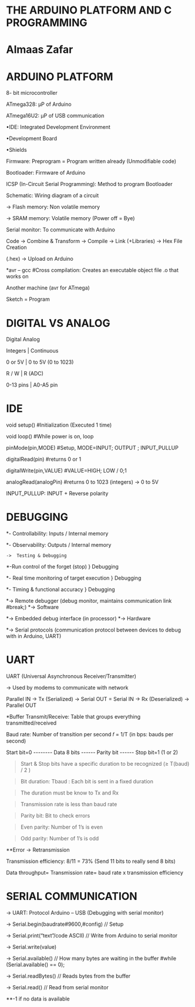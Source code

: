 #   THE ARDUINO PLATFORM AND C PROGRAMMING
   #   Almaas Zafar


#   ARDUINO PLATFORM

8- bit microcontroller

ATmega328: µP of Arduino

ATmega16U2: µP of USB communication

•IDE: Integrated Development Environment

•Development Board

•Shields

Firmware: Preprogram = Program written already (Unmodifiable code)

Bootloader: Firmware of Arduino

ICSP (In-Circuit Serial Programming): Method to program Bootloader

Schematic: Wiring diagram of a circuit

-> Flash memory: Non volatile memory

-> SRAM memory: Volatile memory (Power off = Bye)

Serial monitor: To communicate with Arduino

Code -> Combine & Transform -> Compile -> Link (+Libraries) -> Hex File Creation

(.hex) -> Upload on Arduino

*avr – gcc #Cross compilation: Creates an executable object file .o that works on

Another machine (avr for ATmega)

Sketch = Program


   #  DIGITAL VS ANALOG
   
   Digital                              Analog
   
  Integers             |             Continuous

  0 or 5V              |              0 to 5V (0 to 1023)

  R / W                |              R (ADC)

  0-13 pins            |              A0-A5 pin
  
  
  #   IDE 
  
void setup()  #Initialization (Executed 1 time)

void loop()   #While power is on, loop

pinMode(pin,MODE)   #Setup, MODE=INPUT; OUTPUT ; INPUT_PULLUP

digitalRead(pin)    #returns 0 or 1

digitalWrite(pin,VALUE)   #VALUE=HIGH; LOW / 0;1

analogRead(analogPin)   #returns 0 to 1023 (integers) -> 0 to 5V

 INPUT_PULLUP:  INPUT + Reverse polarity
 
 
 #  DEBUGGING
 
*- Controllability: Inputs / Internal memory

*- Observability: Outputs / Internal memory

    ->  Testing & Debugging

*-Run control of the forget (stop)               } Debugging

*- Real time monitoring of target execution      } Debugging

*- Timing & functional accuracy                  } Debugging

*-> Remote debugger (debug monitor, maintains communication link #break;) *-> Software

*-> Embedded debug interface (in processor) *-> Hardware

*-> Serial protocols (communication protocol between devices to debug with in Arduino, UART)


#  UART

UART (Universal Asynchronous Receiver/Transmitter)

   -> Used by modems to communicate with network
 
Parallel IN -> Tx (Serialized) -> Serial OUT = Serial IN -> Rx (Deserialized) ->
Parallel OUT

*Buffer Transmit/Receive: Table that groups everything transmitted/received

Baud rate: Number of transition per second 𝑓 =  1/T (in bps: bauds per second)

Start bit=0   --------  Data 8 bits   ------  Parity bit    ------  Stop bit=1 (1 or 2)


>  Start & Stop bits have a specific duration to be recognized (≥ T(baud) / 2 )

> Bit duration: Tbaud : Each bit is sent in a fixed duration

>The duration must be know to Tx and Rx

>Transmission rate is less than baud rate

> Parity bit: Bit to check errors
 
> Even parity: Number of 1’s is even

> Odd parity: Number of 1’s is odd

**Error -> Retransmission

Transmission efficiency: 8/11 = 73% (Send 11 bits to really send 8 bits)

Data throughput= Transmission rate= baud rate    x    transmission efficiency



 #   SERIAL COMMUNICATION
 
-> UART: Protocol Arduino – USB (Debugging with serial monitor)

-> Serial.begin(baudrate#9600,#config) // Setup

-> Serial.print(“text”/code ASCII) // Write from Arduino to serial monitor

-> Serial.write(value)

-> Serial.available() // How many bytes are waiting in the buffer #while (Serial.available() == 0);

-> Serial.readBytes()   //  Reads bytes from the buffer

-> Serial.read()  // Read from serial monitor

**-1 if no data is available
 
